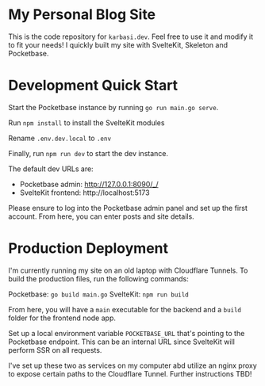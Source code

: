 # My Personal Blog Site
This is the code repository for `karbasi.dev`. Feel free to use it and modify it to fit your needs! I quickly built my site with SvelteKit, Skeleton and Pocketbase.

# Development Quick Start

Start the Pocketbase instance by running `go run main.go serve`.

Run `npm install` to install the SvelteKit modules

Rename `.env.dev.local` to `.env`

Finally, run `npm run dev` to start the dev instance.

The default dev URLs are:

- Pocketbase admin: http://127.0.0.1:8090/_/
- SvelteKit frontend: http://localhost:5173

Please ensure to log into the Pocketbase admin panel and set up the first account. From here, you can enter posts and site details.

# Production Deployment

I'm currently running my site on an old laptop with Cloudflare Tunnels. To build the production files, run the following commands:

Pocketbase: `go build main.go`
SvelteKit: `npm run build`

From here, you will have a `main` executable for the backend and a `build` folder for the frontend node app.

Set up a local environment variable `POCKETBASE_URL` that's pointing to the Pocketbase endpoint. This can be an internal URL since SvelteKit will perform SSR on all requests.

I've set up these two as services on my computer abd utilize an nginx proxy to expose certain paths to the Cloudflare Tunnel. Further instructions TBD!
